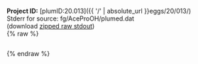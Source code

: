 **Project ID:** [plumID:20.013]({{ '/' | absolute_url }}eggs/20/013/)  
Stderr for source:  fg/AceProOH/plumed.dat   
(download [zipped raw stdout](plumed.dat.plumed_master.stdout.txt.zip))  
{% raw %}
<pre>
</pre>
{% endraw %}
